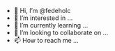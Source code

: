- 👋 Hi, I’m @fedeholc
- 👀 I’m interested in ...
- 🌱 I’m currently learning ...
- 💞️ I’m looking to collaborate on ...
- 📫 How to reach me ...

<!---
fedeholc/fedeholc is a ✨ special ✨ repository because its `README.md` (this file) appears on your GitHub profile.
You can click the Preview link to take a look at your changes.
--->
